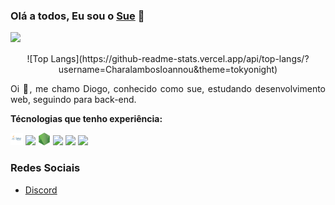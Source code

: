 ### Olá a todos, Eu sou o [Sue](https://github.com/suegoid) 👋

<div align="center">
<img align="left" src="https://github-readme-stats.vercel.app/api?username=Suegoid&show_icons=true&theme=dark"/><br/><br/>
 ![Top Langs](https://github-readme-stats.vercel.app/api/top-langs/?username=CharalambosIoannou&theme=tokyonight)
</div>
<p align="justify">Oi 👋, me chamo Diogo, conhecido como sue, estudando desenvolvimento web, seguindo para back-end.</p>

**Técnologias que tenho experiência:**  

<code><img height="20" src="https://raw.githubusercontent.com/github/explore/80688e429a7d4ef2fca1e82350fe8e3517d3494d/topics/java/java.png"></code>
<code><img height="20" src="https://avatars.githubusercontent.com/u/1134463?v=4"></code>
<code><img height="20" src="https://raw.githubusercontent.com/github/explore/80688e429a7d4ef2fca1e82350fe8e3517d3494d/topics/nodejs/nodejs.png"></code>
<code><img height="20" src="https://camo.githubusercontent.com/4a1c4416d6dc919a0d88b3e0c0daad321e0701b90ae2f06ec899618f354ae237/68747470733a2f2f637574742e6c792f615175684c7678"></code>
<code><img height="20" src="https://camo.githubusercontent.com/999d9492316ee30fa7a2da896f9191a0356018a1f9b08497376bd1ac46fd208f/68747470733a2f2f6269742e6c792f3372316b7a7859"></code>
<code><img height="20" src="https://upload.wikimedia.org/wikipedia/commons/thumb/2/27/PHP-logo.svg/1200px-PHP-logo.svg.png"></code>




### Redes Sociais
- [Discord](https://discord.gg/KZmDrSDB5U)

